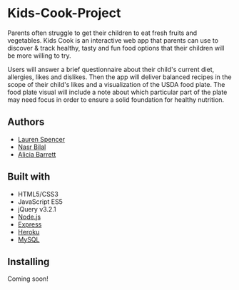 # Kids-Cook-Project

Parents often struggle to get their children to eat fresh fruits and vegetables. Kids Cook is an interactive web app that parents can use to discover & track healthy, tasty and fun food options that their children will be more willing to try.

Users will answer a brief questionnaire about their child's current diet, allergies, likes and dislikes. Then the app will deliver balanced recipes in the scope of their child's likes and a visualization of the USDA food plate. The food plate visual will include a note about which particular part of the plate may need focus in order to ensure a solid foundation for healthy nutrition.


## Authors

* [Lauren Spencer](https://github.com/lspencer3)
* [Nasr Bilal](https://github.com/nbilal27)
* [Alicia Barrett](https://github.com/aliciawyse)

## Built with

* HTML5/CSS3
* JavaScript ES5
* jQuery v3.2.1
* [Node.js](https://nodejs.org/en/)
* [Express](https://expressjs.com/)
* [Heroku](https://www.heroku.com/)
* [MySQL](https://www.mysql.com/)

## Installing

Coming soon!
